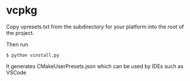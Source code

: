# vcpkg

Copy vpresets.txt from the subdirectory for your platform into the root of the project.

Then run

```console
$ python vinstall.py
```

It generates CMakeUserPresets.json which can be used by IDEs such as VSCode

